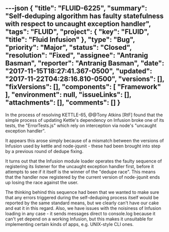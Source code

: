 ---json
{
  "title": "FLUID-6225",
  "summary": "Self-deduping algorithm has faulty statefulness with respect to uncaught exception handler",
  "tags": "FLUID",
  "project": {
    "key": "FLUID",
    "title": "Fluid Infusion"
  },
  "type": "Bug",
  "priority": "Major",
  "status": "Closed",
  "resolution": "Fixed",
  "assignee": "Antranig Basman",
  "reporter": "Antranig Basman",
  "date": "2017-11-15T18:27:41.367-0500",
  "updated": "2017-11-22T04:28:16.810-0500",
  "versions": [],
  "fixVersions": [],
  "components": [
    "Framework"
  ],
  "environment": null,
  "issueLinks": [],
  "attachments": [],
  "comments": []
}
---
In the process of resolving KETTLE-65, @@Tony Atkins \[RtF] found that the simple process of updating Kettle's dependency on Infusion broke one of its tests, the "ErrorTests.js" which rely on interception via node's "uncaught exception handler".

It appears this arose simply because of a mismatch between the versions of Infusion used by kettle and node-jqunit - these had been brought into step by a previous round of dedupe fixing.

It turns out that the Infusion module loader operates the faulty sequence of registering its listener for the uncaught exception handler first, before it attempts to see if it itself is the winner of the "dedupe race". This means that the handler now registered by the current version of node-jqunit ends up losing the race against the user.

The thinking behind this sequence had been that we wanted to make sure that any errors triggered during the self-deduping process itself would be reported by the same standard means, but we clearly can't have our cake and eat it in this regard. Also, we have issues with the noisiness of Infusion loading in any case - it sends messages direct to console.log because it can't yet depend on a working Infusion, but this makes it unsuitable for implementing certain kinds of apps, e.g. UNIX-style CLI ones.

        